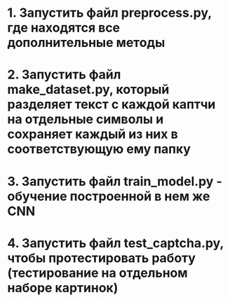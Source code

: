 # 1. Запустить файл preprocess.py, где находятся все дополнительные методы
# 2. Запустить файл make_dataset.py, который разделяет текст с каждой каптчи на отдельные символы и сохраняет каждый из них в соответствующую ему папку
# 3. Запустить файл train_model.py - обучение построенной в нем же CNN
# 4. Запустить файл test_captcha.py, чтобы протестировать работу (тестирование на отдельном наборе картинок)
